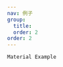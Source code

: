 ```yaml
---
nav: 例子
group:
  title:
  order: 2
order: 2
---
```


<code src="./demo/material.tsx">Material Example</code>
